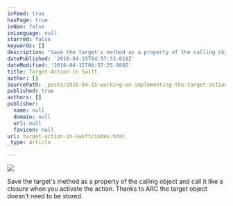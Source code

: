 ```yaml
---
inFeed: true
hasPage: true
inNav: false
inLanguage: null
starred: false
keywords: []
description: "Save the target's method as a property of the calling object and call it like a closure when you activate the action. Thanks to ARC the target object doesn't need to be stored."
datePublished: '2016-04-15T04:57:33.018Z'
dateModified: '2016-04-15T04:57:25.988Z'
title: Target-Action in Swift
author: []
sourcePath: _posts/2016-04-15-working-on-implementing-the-target-action-cocoa-design-patte.md
published: true
authors: []
publisher:
  name: null
  domain: null
  url: null
  favicon: null
url: target-action-in-swift/index.html
_type: Article

---
```

![](https://the-grid-user-content.s3-us-west-2.amazonaws.com/cb7e0419-24ed-43da-ae5f-d862e1669120.png)

Save the target's method as a property of the calling object and call it like a closure when you activate the action. Thanks to ARC the target object doesn't need to be stored.